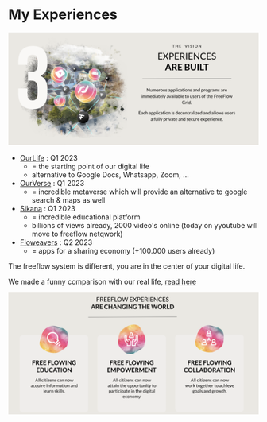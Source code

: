 # My Experiences

![](img/experiences_built_.png)  


- [OurLife](ourlife/ourlife.md) : Q1 2023
    - = the starting point of our digital life
    - alternative to Google Docs, Whatsapp, Zoom, ...
- [OurVerse](ourverse/ourverse.md) : Q1 2023
    - = incredible metaverse which will provide an alternative to google search & maps as well
- [Sikana](sikana/sikana.md) : Q1 2023
    - = incredible educational platform
    - billions of views already, 2000 video's online (today on yyoutube will move to freeflow netqwork)
- [Floweavers](floweavers/floweavers.md) : Q2 2023
    - = apps for a sharing economy (+100.000 users already)

The freeflow system is different, you are in the center of your digital life.

We made a funny comparison with our real life, [read here](../../ourtwin/intro/mytwin_sovereignity.md)


![](img/experiences3_.png)

